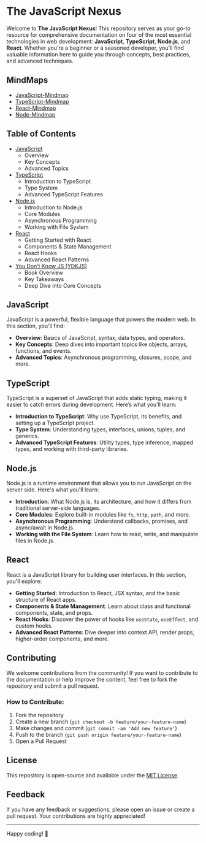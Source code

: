# The JavaScript Nexus

Welcome to **The JavaScript Nexus**! This repository serves as your go-to resource for comprehensive documentation on four of the most essential technologies in web development: **JavaScript**, **TypeScript**, **Node.js**, and **React**. Whether you're a beginner or a seasoned developer, you'll find valuable information here to guide you through concepts, best practices, and advanced techniques.

## MindMaps

  - [JavaScript-Mindmap](https://roadmap.sh/javascript)
  - [TypeScript-Mindmap](https://roadmap.sh/typescript)
  - [React-Mindmap](https://roadmap.sh/react)
  - [Node-Mindmap](https://roadmap.sh/nodejs)

## Table of Contents

- [JavaScript](#javascript)
  - Overview
  - Key Concepts
  - Advanced Topics
- [TypeScript](#typescript)
  - Introduction to TypeScript
  - Type System
  - Advanced TypeScript Features
- [Node.js](#nodejs)
  - Introduction to Node.js
  - Core Modules
  - Asynchronous Programming
  - Working with File System
- [React](#react)
  - Getting Started with React
  - Components & State Management
  - React Hooks
  - Advanced React Patterns
- [You Don’t Know JS (YDKJS)](#YDKJS)
  * Book Overview
  * Key Takeaways
  * Deep Dive into Core Concepts  

## JavaScript

JavaScript is a powerful, flexible language that powers the modern web. In this section, you'll find:

- **Overview**: Basics of JavaScript, syntax, data types, and operators.
- **Key Concepts**: Deep dives into important topics like objects, arrays, functions, and events.
- **Advanced Topics**: Asynchronous programming, closures, scope, and more.

## TypeScript

TypeScript is a superset of JavaScript that adds static typing, making it easier to catch errors during development. Here’s what you’ll learn:

- **Introduction to TypeScript**: Why use TypeScript, its benefits, and setting up a TypeScript project.
- **Type System**: Understanding types, interfaces, unions, tuples, and generics.
- **Advanced TypeScript Features**: Utility types, type inference, mapped types, and working with third-party libraries.

## Node.js

Node.js is a runtime environment that allows you to run JavaScript on the server side. Here's what you'll learn:

- **Introduction**: What Node.js is, its architecture, and how it differs from traditional server-side languages.
- **Core Modules**: Explore built-in modules like `fs`, `http`, `path`, and more.
- **Asynchronous Programming**: Understand callbacks, promises, and async/await in Node.js.
- **Working with the File System**: Learn how to read, write, and manipulate files in Node.js.

## React

React is a JavaScript library for building user interfaces. In this section, you'll explore:

- **Getting Started**: Introduction to React, JSX syntax, and the basic structure of React apps.
- **Components & State Management**: Learn about class and functional components, state, and props.
- **React Hooks**: Discover the power of hooks like `useState`, `useEffect`, and custom hooks.
- **Advanced React Patterns**: Dive deeper into context API, render props, higher-order components, and more.

## Contributing

We welcome contributions from the community! If you want to contribute to the documentation or help improve the content, feel free to fork the repository and submit a pull request.

### How to Contribute:

1. Fork the repository
2. Create a new branch (`git checkout -b feature/your-feature-name`)
3. Make changes and commit (`git commit -am 'Add new feature'`)
4. Push to the branch (`git push origin feature/your-feature-name`)
5. Open a Pull Request

## License

This repository is open-source and available under the [MIT License](LICENSE).

## Feedback

If you have any feedback or suggestions, please open an issue or create a pull request. Your contributions are highly appreciated!

---

Happy coding! 🚀

